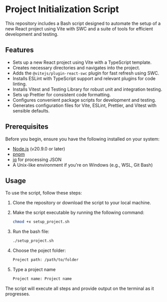# Project Initialization Script

This repository includes a Bash script designed to automate the setup of a new React project using Vite with SWC and a suite of tools for efficient development and testing.

## Features

- Sets up a new React project using Vite with a TypeScript template.
- Creates necessary directories and navigates into the project.
- Adds the `@vitejs/plugin-react-swc` plugin for fast refresh using SWC.
- Installs ESLint with TypeScript support and relevant plugins for code linting.
- Installs Vitest and Testing Library for robust unit and integration testing.
- Sets up Prettier for consistent code formatting.
- Configures convenient package scripts for development and testing.
- Generates configuration files for Vite, ESLint, Prettier, and Vitest with sensible defaults.

## Prerequisites

Before you begin, ensure you have the following installed on your system:
- [Node.js](https://nodejs.org/en/) (v20.9.0 or later)
- [pnpm](https://pnpm.io/)
- [jq](https://stedolan.github.io/jq/) for processing JSON
- A Unix-like environment if you're on Windows (e.g., WSL, Git Bash)

## Usage

To use the script, follow these steps:

1. Clone the repository or download the script to your local machine.
2. Make the script executable by running the following command:

   ```bash 
   chmod +x setup_project.sh
3. Run the bash file:
   ```bash
   ./setup_project.sh
4. Choose the poject folder:
   ```bash
   Project path: /path/to/folder
5. Type a project name
   ```bash
   Project name: Project name

The script will execute all steps and provide output on the terminal as it progresses.